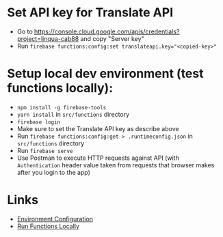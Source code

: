 # Set API key for Translate API

* Go to https://console.cloud.google.com/apis/credentials?project=linqua-cab88 and copy "Server key"
* Run `firebase functions:config:set translateapi.key="<copied-key>"`

# Setup local dev environment (test functions locally):

* `npm install -g firebase-tools`
* `yarn install` in `src/functions` directory
* `firebase login`
* Make sure to set the Translate API key as describe above
* Run `firebase functions:config:get > .runtimeconfig.json` in `src/functions` directory
* Run `firebase serve`
* Use Postman to execute HTTP requests against API (with `Authentication` header value taken from requests that browser makes after you login to the app)

# Links

* [Environment Configuration](https://firebase.google.com/docs/functions/config-env)
* [Run Functions Locally](https://firebase.google.com/docs/functions/local-emulator)
